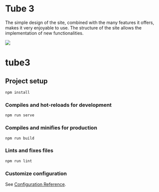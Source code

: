 # Tube 3

The simple design of the site, combined with the many features it offers, makes it very enjoyable to use. The structure of the site allows the implementation of new functionalities.

![](blue-youtube-icon-61.png)





# tube3

## Project setup
```
npm install
```

### Compiles and hot-reloads for development
```
npm run serve
```

### Compiles and minifies for production
```
npm run build
```

### Lints and fixes files
``` 
npm run lint
```

### Customize configuration
See [Configuration Reference](https://cli.vuejs.org/config/).

